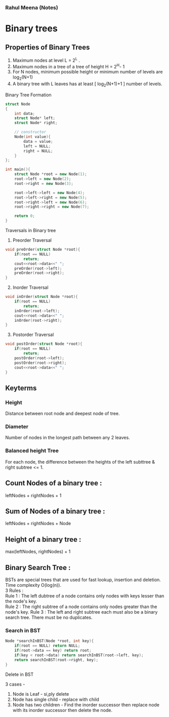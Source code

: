 ### Rahul Meena (Notes)

# Binary trees
## Properties of Binary Trees
1. Maximum nodes at level L = 2<sup>L</sup> .
2. Maximum nodes in a tree of a tree of height H = 2<sup>H</sup>- 1
3. For N nodes, minimum possible height or minimum number of levels are log<sub>2</sub>(N+1)
4. A binary tree with L leaves has at least [ log<sub>2</sub>(N+1)+1 ] number of levels.


Binary Tree Formation
```c++
struct Node
{
    int data;
    struct Node* left;
    struct Node* right;

    // constructor
    Node(int value){
        data = value;
        left = NULL;
        right = NULL;
    }
};
```

```c++
int main(){
    struct Node *root = new Node(1);
    root->left = new Node(2);
    root->right = new Node(3);

    root->left->left = new Node(4);
    root->left->right = new Node(5);
    root->right->left = new Node(6);
    root->right->right = new Node(7);

    return 0;
}
```
Traversals in Binary tree
1. Preorder Traversal
```c++
void preOrder(struct Node *root){
    if(root == NULL)
        return;
    cout<<root->data<<" ";
    preOrder(root->left);
    preOrder(root->right);
}
```
2. Inorder Traversal
```c++
void inOrder(struct Node *root){
    if(root == NULL)
        return;
    inOrder(root->left);
    cout<<root->data<<" ";
    inOrder(root->right);
}
```

3. Postorder Traversal
```c++
void postOrder(struct Node *root){
    if(root == NULL)
        return;
    postOrder(root->left);
    postOrder(root->right);
    cout<<root->data<<" ";
}
```
## Keyterms
### Height
Distance between root node and deepest node of tree.

### Diameter
Number of nodes in the longest path between any 2 leaves.<br>

### Balanced height Tree
For each node, the difference between the heights of the left subttree & right subtree <= 1.

## Count Nodes of a binary tree : 
leftNodes + rightNodes + 1
## Sum of Nodes of a binary tree : 
leftNodes + rightNodes + Node
## Height of a binary tree :
max(leftNodes, rightNodes) + 1


## Binary Search Tree :
BSTs are special trees that are used for fast lookup, insertion and deletion. Time complexity O(log(n)).<br>
3 Rules :<br>
Rule 1 : The left dubtree of a node contains only nodes with keys lesser than the node's key.<br>
Rule 2 : The right subtree of a node contains only nodes greater than the node's key.
Rule 3 : The left and right subtree each must also be a binary search tree. There must be no duplicates.


### Search in BST
```c++ 
Node *searchInBST(Node *root, int key){
    if(root == NULL) return NULL;
    if(root->data == key) return root;
    if(key < root->data) return searchInBST(root->left, key);
    return searchInBST(root->right, key);
}
```
Delete in BST

3 cases - 
1. Node is Leaf - si,ply delete
2. Node has single child - replace with child
3. Node has two children - Find the inorder successor then replace node with its inorder successor then delete the node.